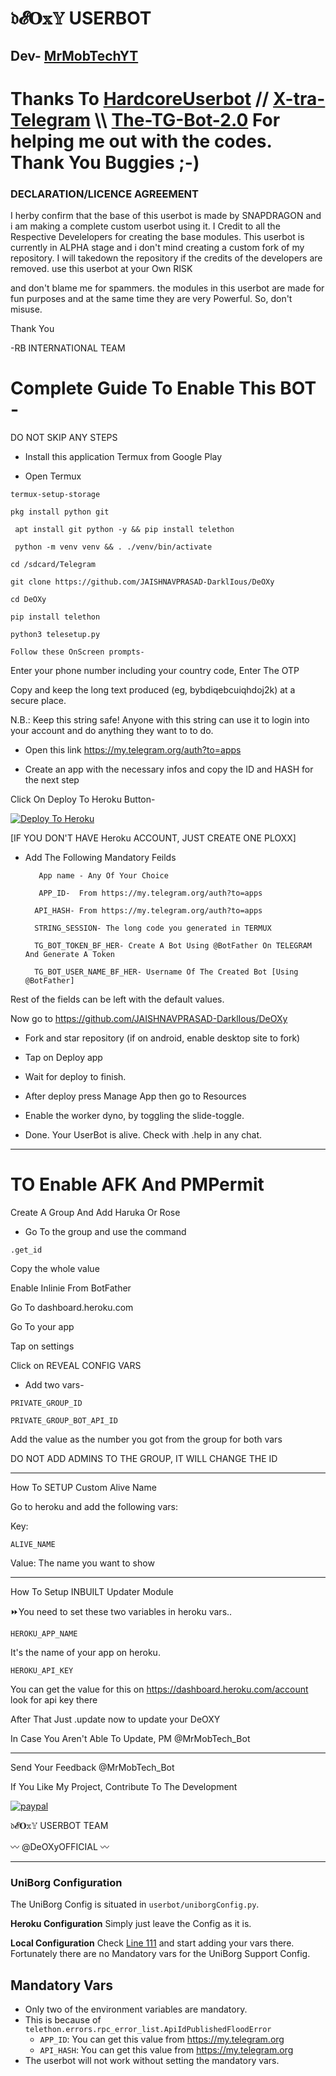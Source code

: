 # 𝔡𝓔𝐎𝕩𝕐 USERBOT
## Dev- [MrMobTechYT](https://t.me/CyberJalagam) 

# Thanks To   [HardcoreUserbot](https://github.com/Hack12R/HardcoreUserbot) // [X-tra-Telegram](https://github.com/Dark-Princ3/X-tra-Telegram) \\\ [The-TG-Bot-2.0](https://github.com/PriyamKalra/The-TG-Bot-2.0) For helping me out with the codes. Thank You Buggies ;-)


 ### DECLARATION/LICENCE AGREEMENT

I herby confirm that the base of this userbot is made by SNAPDRAGON and i am making a complete custom userbot using it. I Credit to all the Respective Develelopers for creating the base modules. This userbot is currently in ALPHA stage and i don't mind creating a custom fork of my repository. I will takedown the repository if the credits of the developers are removed. use this userbot at your Own RISK

and don't blame me for spammers. the modules in this userbot are made for fun purposes and at the same time they are very Powerful. So, don't misuse.

Thank You

-RB INTERNATIONAL TEAM



# Complete Guide To Enable This BOT - 

DO NOT SKIP ANY STEPS

* Install this application Termux from Google Play



* Open Termux


```
termux-setup-storage
```

```
pkg install python git
```

```
 apt install git python -y && pip install telethon
```

```
 python -m venv venv && . ./venv/bin/activate
```

```
cd /sdcard/Telegram
```

```
git clone https://github.com/JAISHNAVPRASAD-DarklIous/DeOXy
```

```
cd DeOXy
```

```
pip install telethon
```

```
python3 telesetup.py
```

```
Follow these OnScreen prompts-
```


Enter your phone number including your country code, Enter The OTP

Copy and keep the long text produced (eg, bybdiqebcuiqhdoj2k) at a secure place.





N.B.: Keep this string safe! Anyone with this string can use it to login into your account and do anything they want to to do.



*  Open this link https://my.telegram.org/auth?to=apps



* Create an app with the necessary infos and copy the ID and HASH for the next step



Click On Deploy To Heroku Button-

[![Deploy To Heroku](https://www.herokucdn.com/deploy/button.svg)](https://heroku.com/deploy)


[IF YOU DON'T HAVE Heroku ACCOUNT, JUST CREATE ONE PLOXX]



* Add The Following Mandatory Feilds

         App name - Any Of Your Choice

         APP_ID-  From https://my.telegram.org/auth?to=apps

        API_HASH- From https://my.telegram.org/auth?to=apps

        STRING_SESSION- The long code you generated in TERMUX

        TG_BOT_TOKEN_BF_HER- Create A Bot Using @BotFather On TELEGRAM And Generate A Token

        TG_BOT_USER_NAME_BF_HER- Username Of The Created Bot [Using @BotFather]

Rest of the fields can be left with the default values.



Now go to https://github.com/JAISHNAVPRASAD-DarklIous/DeOXy

* Fork and star repository (if on android, enable desktop site to fork)

 

* Tap on Deploy app



* Wait for deploy to finish.



* After deploy press Manage App then go to Resources



* Enable the worker dyno, by toggling the slide-toggle.



* Done. Your UserBot is alive. Check with .help in any chat.

------------------------------------------------------------------------------------------------------------------------

# TO Enable AFK And PMPermit

Create A Group And Add Haruka Or Rose

* Go To the group and use the command 
```
.get_id
```

Copy the whole value

Enable Inlinie From BotFather

Go To dashboard.heroku.com

Go To your app

Tap on settings

Click on REVEAL CONFIG VARS

* Add two vars- 
```
PRIVATE_GROUP_ID 
```
```
PRIVATE_GROUP_BOT_API_ID
```

Add the value as the number you got from the group for both vars

DO NOT ADD ADMINS TO THE GROUP, IT WILL CHANGE THE ID



------------------------------------------------------------------------------------------------------------------------

How To SETUP Custom Alive Name

Go to heroku and add the following vars: 

Key: 
```
ALIVE_NAME
```
Value: The name you want to show

------------------------------------------------------------------------------------------------------------------------

How To Setup INBUILT Updater Module

⏩You need to set these two variables in heroku vars.. 


```
HEROKU_APP_NAME
```
It's the name of your app on heroku. 


```
HEROKU_API_KEY
```
You can get the value for this on https://dashboard.heroku.com/account look for api key there

After That Just .update now to update your DeOXY

In Case You Aren't Able To Update, PM @MrMobTech_Bot

------------------------------------------------------------------------------------------------------------------------



Send Your Feedback @MrMobTech_Bot

If You Like My Project, Contribute To The Development

[![paypal](https://www.paypalobjects.com/en_US/i/btn/btn_donateCC_LG.gif)](https://www.paypal.me/RBINTERNATIONALNET)



   𝔡𝓔𝐎𝕩𝕐 USERBOT TEAM





  〰️ @DeOXyOFFICIAL 〰️

----------------------------------------------------------------------------------------------------------------------------------------



### UniBorg Configuration

The UniBorg Config is situated in `userbot/uniborgConfig.py`.

**Heroku Configuration**
Simply just leave the Config as it is.

**Local Configuration**
Check [Line 111](https://github.com/Total-Noob-69/X-tra-Telegram/blob/master/userbot/uniborgConfig.py#L111) and start adding your vars there.
Fortunately there are no Mandatory vars for the UniBorg Support Config.

## Mandatory Vars

- Only two of the environment variables are mandatory.
- This is because of `telethon.errors.rpc_error_list.ApiIdPublishedFloodError`
    - `APP_ID`:   You can get this value from https://my.telegram.org
    - `API_HASH`:   You can get this value from https://my.telegram.org
- The userbot will not work without setting the mandatory vars.
